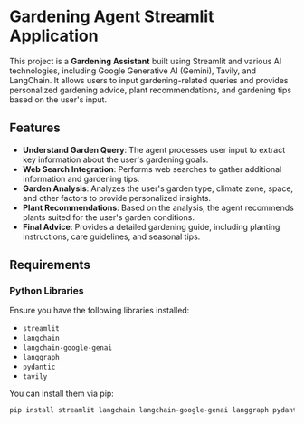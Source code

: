 # Gardening Agent Streamlit Application

This project is a **Gardening Assistant** built using Streamlit and various AI technologies, including Google Generative AI (Gemini), Tavily, and LangChain. It allows users to input gardening-related queries and provides personalized gardening advice, plant recommendations, and gardening tips based on the user's input.

## Features

- **Understand Garden Query**: The agent processes user input to extract key information about the user's gardening goals.
- **Web Search Integration**: Performs web searches to gather additional information and gardening tips.
- **Garden Analysis**: Analyzes the user's garden type, climate zone, space, and other factors to provide personalized insights.
- **Plant Recommendations**: Based on the analysis, the agent recommends plants suited for the user's garden conditions.
- **Final Advice**: Provides a detailed gardening guide, including planting instructions, care guidelines, and seasonal tips.

## Requirements

### Python Libraries

Ensure you have the following libraries installed:
- `streamlit`
- `langchain`
- `langchain-google-genai`
- `langgraph`
- `pydantic`
- `tavily`

You can install them via pip:

```bash
pip install streamlit langchain langchain-google-genai langgraph pydantic tavily
